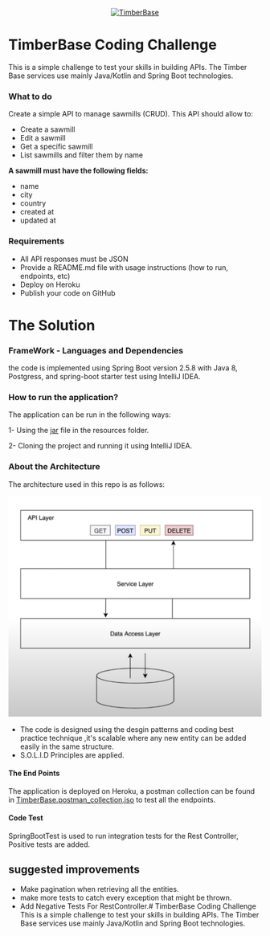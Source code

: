 <p align="center">
<a href="https://timberbase.notion.site/"><img src="https://www.notion.so/images/meta/default.png" alt="TimberBase"></a>
</p>

# TimberBase Coding Challenge
This is a simple challenge to test your skills in building APIs. The Timber Base services use mainly Java/Kotlin and Spring Boot technologies.
### What to do

Create a simple API to manage sawmills (CRUD). This API should allow to:

- Create a sawmill
- Edit a sawmill
- Get a specific sawmill
- List sawmills and filter them by name

**A sawmill must have the following fields:**

- name
- city
- country
- created at
- updated at

### Requirements

- All API responses must be JSON
- Provide a README.md file with usage instructions (how to run, endpoints, etc)
- Deploy on Heroku
- Publish your code on GitHub

# The Solution
### FrameWork -  Languages and Dependencies
the code is implemented using Spring Boot version 2.5.8 with Java 8, Postgress, and spring-boot starter test using IntelliJ IDEA.

### How to run the application?
The application can be run in the following ways:

1- Using the <a href="src/main/resources/data/resources/data/demo-0.0.1-SNAPSHOT.jar">jar</a> file in the resources folder. 

2- Cloning the project and running it using IntelliJ IDEA.

### About the Architecture
The architecture used in this repo is as follows:

<p align="center">
<img src="src/main/resources/data/Architecture.png" alt="Architecture">
</p>

- The code is designed using the desgin patterns and coding best practice technique ,it's scalable where any new entity can be added easily in the same structure.
- S.O.L.I.D Principles are applied.

#### The End Points

The application is deployed on Heroku, a postman collection can be found in <a href="src/main/resources/data/TimberBase.postman_collection.json">TimberBase.postman_collection.jso</a> to test all the endpoints.


#### Code Test
SpringBootTest is used to run integration tests for the Rest Controller, Positive tests are added.

## suggested improvements
- Make pagination when retrieving all the entities.
- make more tests to catch every exception that might be thrown.
- Add Negative Tests For RestController.# TimberBase Coding Challenge
  This is a simple challenge to test your skills in building APIs. The Timber Base services use mainly Java/Kotlin and Spring Boot technologies.
